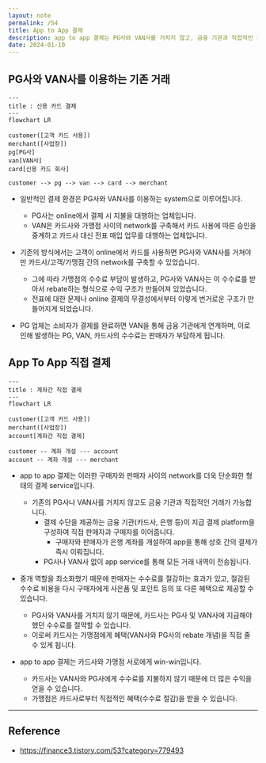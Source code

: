 ```yaml
---
layout: note
permalink: /54
title: App to App 결제
description: app to app 결제는 PG사와 VAN사를 거치지 않고, 금융 기관과 직접적인 거래가 가능한 결제 service입니다.
date: 2024-01-10
---
```



## PG사와 VAN사를 이용하는 기존 거래

```mermaid
---
title : 신용 카드 결제
---
flowchart LR

customer([고객 카드 사용])
merchant([사업장])
pg[PG사]
van[VAN사]
card[신용 카드 회사]

customer --> pg --> van --> card --> merchant
```

- 일반적인 결제 환경은 PG사와 VAN사를 이용하는 system으로 이루어집니다.
    - PG사는 online에서 결제 시 지불을 대행하는 업체입니다.
    - VAN은 카드사와 가맹점 사이의 network를 구축해서 카드 사용에 따른 승인을 중계하고 카드사 대신 전표 매입 업무를 대행하는 업체입니다.

- 기존의 방식에서는 고객이 online에서 카드를 사용하면 PG사와 VAN사를 거쳐야만 카드사/고객/가맹점 간의 network를 구축할 수 있었습니다.
    - 그에 따라 가맹점의 수수료 부담이 발생하고, PG사와 VAN사는 이 수수료를 받아서 rebate하는 형식으로 수익 구조가 만들어져 있었습니다.
    - 전표에 대한 문제나 online 결제의 무결성에서부터 이렇게 번거로운 구조가 만들어지게 되었습니다.

- PG 업체는 소비자가 결제를 완료하면 VAN을 통해 금융 기관에게 연계하며, 이로 인해 발생하는 PG, VAN, 카드사의 수수료는 판매자가 부담하게 됩니다.


## App To App 직접 결제

```mermaid
---
title : 계좌간 직접 결제
---
flowchart LR

customer([고객 카드 사용])
merchant([사업장])
account[계좌간 직접 결제]

customer -- 계좌 개설 --- account
account -- 계좌 개설 --- merchant
```

- app to app 결제는 이러한 구매자와 판매자 사이의 network를 더욱 단순화한 형태의 결제 service입니다.
    - 기존의 PG사나 VAN사를 거치지 않고도 금융 기관과 직접적인 거래가 가능합니다.
        - 결제 수단을 제공하는 금융 기관(카드사, 은행 등)이 지급 결제 platform을 구성하여 직접 판매자과 구매자를 이어줍니다.
            - 구매자와 판매자가 은행 계좌를 개설하여 app을 통해 상호 간의 결제가 즉시 이뤄집니다.
        - PG사나 VAN사 없이 app service를 통해 모든 거래 내역이 전송됩니다.

- 중개 역할을 최소화했기 때문에 판매자는 수수료를 절감하는 효과가 있고, 절감된 수수료 비용을 다시 구매자에게 사은품 및 포인트 등의 또 다른 혜택으로 제공할 수 있습니다.
    - PG사와 VAN사를 거치지 않기 때문에, 카드사는 PG사 및 VAN사에 지급해야 했던 수수료를 절약할 수 있습니다.
    - 이로써 카드사는 가맹점에게 혜택(VAN사와 PG사의 rebate 개념)을 직접 줄 수 있게 됩니다.

- app to app 결제는 카드사와 가맹점 서로에게 win-win입니다.
    - 카드사는 VAN사와 PG사에게 수수료를 지불하지 않기 때문에 더 많은 수익을 얻을 수 있습니다.
    - 가맹점은 카드사로부터 직접적인 혜택(수수료 절감)을 받을 수 있습니다.


---


## Reference

- <https://finance3.tistory.com/53?category=779493>
